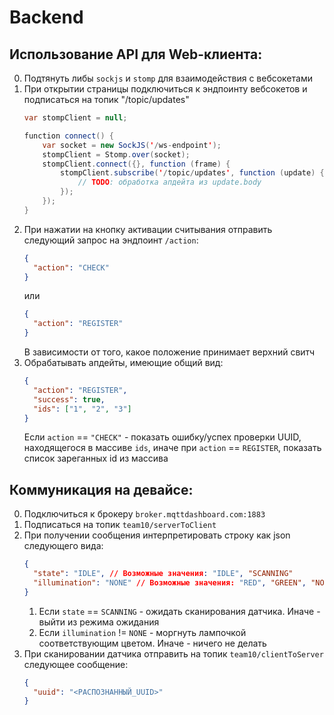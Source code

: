 # Backend
## Использование API для Web-клиента:
0. Подтянуть либы `sockjs` и `stomp` для взаимодействия с вебсокетами
1. При открытии страницы подключиться к эндпоинту вебсокетов и подписаться на топик "/topic/updates"
    ```java
    var stompClient = null;
    
    function connect() {
        var socket = new SockJS('/ws-endpoint');
        stompClient = Stomp.over(socket);
        stompClient.connect({}, function (frame) {
            stompClient.subscribe('/topic/updates', function (update) {
                // TODO: обработка апдейта из update.body
            });
        });
    }
    ```
2. При нажатии на кнопку активации считывания отправить следующий запрос на эндпоинт `/action`:
    ```json
    {
      "action": "CHECK"
    }
    ```
    или 
    ```json
    {
      "action": "REGISTER"
    }
    ```
   В зависимости от того, какое положение принимает верхний свитч
3. Обрабатывать апдейты, имеющие общий вид:
    ```json
    {
      "action": "REGISTER",
      "success": true,
      "ids": ["1", "2", "3"]
    }
    ```
   Если `action` == `"CHECK"` - показать ошибку/успех проверки UUID, находящегося в массиве `ids`, иначе при `action` == `REGISTER`, показать список зареганных id из массива

## Коммуникация на девайсе:
0. Подключиться к брокеру `broker.mqttdashboard.com:1883`
1. Подписаться на топик `team10/serverToClient`
2. При получении сообщения интерпретировать строку как json следующего вида:
    ```json
    {
      "state": "IDLE", // Возможные значения: "IDLE", "SCANNING"
      "illumination": "NONE" // Возможные значения: "RED", "GREEN", "NONE"
    }
    ```
   1. Если `state` == `SCANNING` - ожидать сканирования датчика. Иначе - выйти из режима ожидания
   2. Если `illumination` != `NONE` - моргнуть лампочкой соответствующим цветом. Иначе - ничего не делать
3. При сканировании датчика отправить на топик `team10/clientToServer` следующее сообщение:
    ```json
    {
      "uuid": "<РАСПОЗНАННЫЙ_UUID>"
    }
    ```

